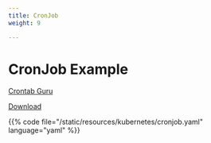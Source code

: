 ```yaml
---
title: CronJob
weight: 9

---
```


# CronJob Example

[Crontab Guru](https://crontab.guru/)

[Download](/resources/kubernetes/cronjob.yaml)

{{% code file="/static/resources/kubernetes/cronjob.yaml" language="yaml" %}}
